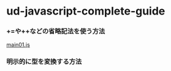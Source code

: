 # ud-javascript-complete-guide


### +=や++などの省略記法を使う方法

[main01.js](basic/main01.js)

### 明示的に型を変換する方法














